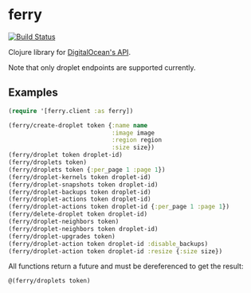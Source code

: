 ferry
=====

[![Build Status](https://img.shields.io/travis/blom/ferry/master.svg)][travis]

Clojure library for [DigitalOcean's API][digitalocean-api].

Note that only droplet endpoints are supported currently.

[travis]: https://travis-ci.org/blom/ferry
[digitalocean-api]: https://developers.digitalocean.com/documentation/v2/

Examples
--------

``` clojure
(require '[ferry.client :as ferry])

(ferry/create-droplet token {:name name
                             :image image
                             :region region
                             :size size})
(ferry/droplet token droplet-id)
(ferry/droplets token)
(ferry/droplets token {:per_page 1 :page 1})
(ferry/droplet-kernels token droplet-id)
(ferry/droplet-snapshots token droplet-id)
(ferry/droplet-backups token droplet-id)
(ferry/droplet-actions token droplet-id)
(ferry/droplet-actions token droplet-id {:per_page 1 :page 1})
(ferry/delete-droplet token droplet-id)
(ferry/droplet-neighbors token)
(ferry/droplet-neighbors token droplet-id)
(ferry/droplet-upgrades token)
(ferry/droplet-action token droplet-id :disable_backups)
(ferry/droplet-action token droplet-id :resize {:size size})
```

All functions return a future and must be dereferenced to get the result:

``` clojure
@(ferry/droplets token)
```
